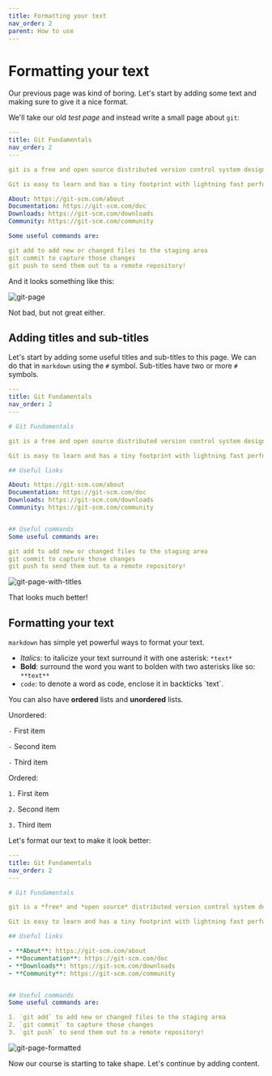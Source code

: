 ```yaml
---
title: Formatting your text
nav_order: 2
parent: How to use
---
```


# Formatting your text

Our previous page was kind of boring.
Let's start by adding some text and making sure to give it a nice format.

We'll take our old *test page* and instead write a small page about `git`:

```yaml
---
title: Git Fundamentals
nav_order: 2
---

git is a free and open source distributed version control system designed to handle everything from small to very large projects with speed and efficiency.

Git is easy to learn and has a tiny footprint with lightning fast performance. It outclasses SCM tools like Subversion, CVS, Perforce, and ClearCase with features like cheap local branching, convenient staging areas, and multiple workflows.

About: https://git-scm.com/about
Documentation: https://git-scm.com/doc
Downloads: https://git-scm.com/downloads
Community: https://git-scm.com/community

Some useful commands are:

git add to add new or changed files to the staging area
git commit to capture those changes
git push to send them out to a remote repository!
```

And it looks something like this:

![git-page](https://i.imgur.com/N22CBLj.png)

Not bad, but not great either.

## Adding titles and sub-titles

Let's start by adding some useful titles and sub-titles to this page.
We can do that in `markdown` using the `#` symbol.
Sub-titles have two or more `#` symbols.

```yaml
---
title: Git Fundamentals
nav_order: 2
---

# Git Fundamentals

git is a free and open source distributed version control system designed to handle everything from small to very large projects with speed and efficiency.

Git is easy to learn and has a tiny footprint with lightning fast performance. It outclasses SCM tools like Subversion, CVS, Perforce, and ClearCase with features like cheap local branching, convenient staging areas, and multiple workflows.

## Useful links

About: https://git-scm.com/about
Documentation: https://git-scm.com/doc
Downloads: https://git-scm.com/downloads
Community: https://git-scm.com/community


## Useful commands
Some useful commands are:

git add to add new or changed files to the staging area
git commit to capture those changes
git push to send them out to a remote repository!
```

![git-page-with-titles](https://i.imgur.com/BkFf7Xp.png)

That looks much better!

## Formatting your text

`markdown` has simple yet powerful ways to format your text.

- *Italics*: to italicize your text surround it with one asterisk: `*text*`
- **Bold**: surround the word you want to bolden with two asterisks like so: `**text**`
- `code`: to denote a word as code, enclose it in backticks \`text\`.

You can also have **ordered** lists and **unordered** lists.

Unordered:

`-` First item

`-` Second item

`-` Third item

Ordered:

`1.` First item

`2.` Second item

`3.` Third item

Let's format our text to make it look better:

```yaml
---
title: Git Fundamentals
nav_order: 2
---

# Git Fundamentals

git is a *free* and *open source* distributed version control system designed to handle everything from small to very large projects with speed and efficiency.

Git is easy to learn and has a tiny footprint with lightning fast performance. It outclasses SCM tools like **Subversion**, **CVS**, **Perforce**, and **ClearCase** with features like cheap local branching, convenient staging areas, and multiple workflows.

## Useful links

- **About**: https://git-scm.com/about
- **Documentation**: https://git-scm.com/doc
- **Downloads**: https://git-scm.com/downloads
- **Community**: https://git-scm.com/community


## Useful commands
Some useful commands are:

1. `git add` to add new or changed files to the staging area
2. `git commit` to capture those changes
3. `git push` to send them out to a remote repository!
```

![git-page-formatted](https://i.imgur.com/UcfSGzW.png)

Now our course is starting to take shape.
Let's continue by adding content.